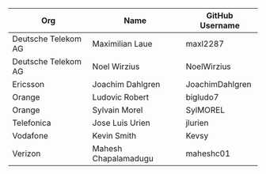 | Org                 | Name                 | GitHub Username |
|---------------------|----------------------|-----------------|
| Deutsche Telekom AG | Maximilian Laue      | maxl2287        |
| Deutsche Telekom AG | Noel Wirzius         | NoelWirzius     |
| Ericsson            | Joachim Dahlgren     | JoachimDahlgren |
| Orange              | Ludovic Robert       | bigludo7        |
| Orange              | Sylvain Morel        | SylMOREL        |
| Telefonica          | Jose Luis Urien      | jlurien         |
| Vodafone            | Kevin Smith          | Kevsy           |
| Verizon             | Mahesh Chapalamadugu | maheshc01       |

